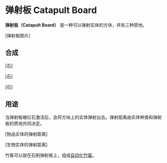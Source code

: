 # 弹射板 Catapult Board

**弹射板（Catapult Board）**
是一种可以弹射实体的方块，共有三种质地。

[弹射板图片]

## 合成

[石]

[石]

[石]

## 用途

当弹射板被红石激活后，会将方块上的实体弹射出去。弹射距离由实体种类和弹射板的质地共同决定。

[物品实体的弹射距离]

[生物实体的弹射距离]

竹匾可以放在石制弹射板上，组成[自动化竹匾](blocks-items/bamboo-tray.md)。